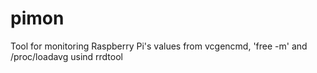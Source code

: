 pimon
=====

Tool for monitoring Raspberry Pi's values from vcgencmd, 'free -m' and /proc/loadavg usind rrdtool
